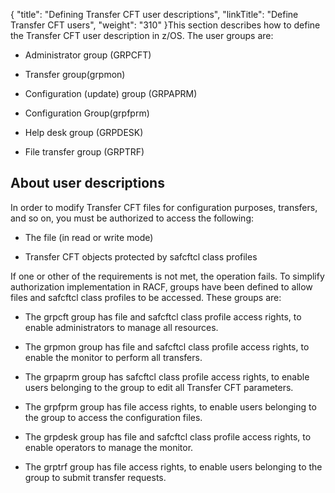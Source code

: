 {
    "title": "Defining Transfer CFT user descriptions",
    "linkTitle": "Define Transfer CFT users",
    "weight": "310"
}This section describes how to define the Transfer CFT user description in z/OS. The user groups are:

- Administrator group (GRPCFT)

<!-- -->

- Transfer group(grpmon)

<!-- -->

- Configuration (update) group (GRPAPRM)

<!-- -->

- Configuration Group(grpfprm)

<!-- -->

- Help desk group (GRPDESK)

<!-- -->

- File transfer group (GRPTRF)

About user descriptions
-----------------------

In order to modify Transfer CFT files for configuration purposes, transfers, and so on, you must be authorized to access the following:

- The file (in read or write mode)

<!-- -->

- Transfer CFT objects protected by safcftcl class profiles

If one or other of the requirements is not met, the operation fails. To simplify authorization implementation in RACF, groups have been defined to allow files and safcftcl class profiles to be accessed. These groups are:

- The grpcft group has file and safcftcl class profile access rights, to enable administrators to manage all resources.

<!-- -->

- The grpmon group has file and safcftcl class profile access rights, to enable the monitor to perform all transfers.

<!-- -->

- The grpaprm group has safcftcl class profile access rights, to enable users belonging to the group to edit all Transfer CFT parameters.

<!-- -->

- The grpfprm group has file access rights, to enable users belonging to the group to access the configuration files.

<!-- -->

- The grpdesk group has file and safcftcl class profile access rights, to enable operators to manage the monitor.

<!-- -->

- The grptrf group has file access rights, to enable users belonging to the group to submit transfer requests.
